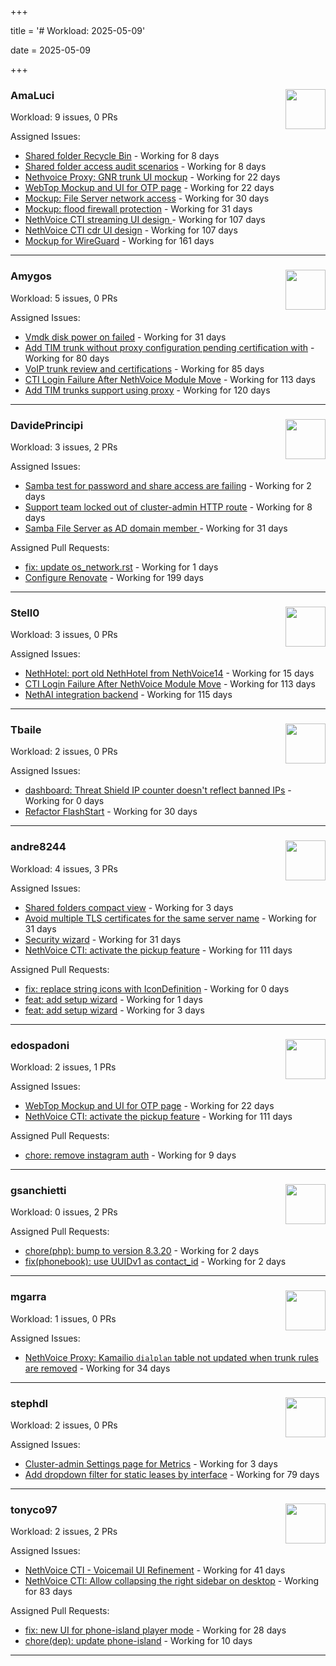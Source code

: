 +++

title = '# Workload: 2025-05-09'

date = 2025-05-09

+++

### AmaLuci <img src='https://avatars.githubusercontent.com/u/166636295?v=4&s=64' width='64' height='64' style='float:right;' /> ###
Workload: 9 issues, 0 PRs


Assigned Issues:
- [Shared folder Recycle Bin](https://github.com/NethServer/dev/issues/7435) - Working for 8 days
- [Shared folder access audit scenarios](https://github.com/NethServer/dev/issues/7434) - Working for 8 days
- [Nethvoice Proxy: GNR trunk UI mockup](https://github.com/NethServer/dev/issues/7411) - Working for 22 days
- [WebTop Mockup and UI for OTP page](https://github.com/NethServer/dev/issues/7410) - Working for 22 days
- [Mockup: File Server network access](https://github.com/NethServer/dev/issues/7389) - Working for 30 days
- [Mockup: flood firewall protection](https://github.com/NethServer/nethsecurity/issues/1160) - Working for 31 days
- [NethVoice CTI streaming UI design ](https://github.com/NethServer/dev/issues/7272) - Working for 107 days
- [NethVoice CTI cdr UI design](https://github.com/NethServer/dev/issues/7271) - Working for 107 days
- [Mockup for WireGuard](https://github.com/NethServer/nethsecurity/issues/939) - Working for 161 days
---

### Amygos <img src='https://avatars.githubusercontent.com/u/510232?v=4&s=64' width='64' height='64' style='float:right;' /> ###
Workload: 5 issues, 0 PRs


Assigned Issues:
- [Vmdk disk power on failed](https://github.com/NethServer/dev/issues/7380) - Working for 31 days
- [Add TIM trunk without proxy configuration pending certification with](https://github.com/NethServer/dev/issues/7321) - Working for 80 days
- [VoIP trunk review and certifications](https://github.com/NethServer/dev/issues/7310) - Working for 85 days
- [CTI Login Failure After NethVoice Module Move](https://github.com/NethServer/dev/issues/7258) - Working for 113 days
- [Add TIM trunks support using proxy](https://github.com/NethServer/dev/issues/7240) - Working for 120 days
---

### DavidePrincipi <img src='https://avatars.githubusercontent.com/u/2920838?v=4&s=64' width='64' height='64' style='float:right;' /> ###
Workload: 3 issues, 2 PRs


Assigned Issues:
- [Samba test for password and share access are failing](https://github.com/NethServer/dev/issues/7443) - Working for 2 days
- [Support team locked out of cluster-admin HTTP route](https://github.com/NethServer/dev/issues/7436) - Working for 8 days
- [Samba File Server as AD domain member ](https://github.com/NethServer/dev/issues/7384) - Working for 31 days

Assigned Pull Requests:
- [fix: update os_network.rst](https://github.com/NethServer/ns8-docs/pull/163) - Working for 1 days
- [Configure Renovate](https://github.com/NethServer/ns8-passbolt/pull/1) - Working for 199 days
---

### Stell0 <img src='https://avatars.githubusercontent.com/u/4547897?v=4&s=64' width='64' height='64' style='float:right;' /> ###
Workload: 3 issues, 0 PRs


Assigned Issues:
- [NethHotel: port old NethHotel from NethVoice14](https://github.com/NethServer/dev/issues/7425) - Working for 15 days
- [CTI Login Failure After NethVoice Module Move](https://github.com/NethServer/dev/issues/7258) - Working for 113 days
- [NethAI integration backend](https://github.com/NethServer/dev/issues/7248) - Working for 115 days
---

### Tbaile <img src='https://avatars.githubusercontent.com/u/8052641?v=4&s=64' width='64' height='64' style='float:right;' /> ###
Workload: 2 issues, 0 PRs


Assigned Issues:
- [dashboard: Threat Shield IP counter doesn't reflect banned IPs](https://github.com/NethServer/nethsecurity/issues/1206) - Working for 0 days
- [Refactor FlashStart](https://github.com/NethServer/nethsecurity/issues/1162) - Working for 30 days
---

### andre8244 <img src='https://avatars.githubusercontent.com/u/4612169?v=4&s=64' width='64' height='64' style='float:right;' /> ###
Workload: 4 issues, 3 PRs


Assigned Issues:
- [Shared folders compact view](https://github.com/NethServer/dev/issues/7439) - Working for 3 days
- [Avoid multiple TLS certificates for the same server name](https://github.com/NethServer/dev/issues/7383) - Working for 31 days
- [Security wizard](https://github.com/NethServer/nethsecurity/issues/1157) - Working for 31 days
- [NethVoice CTI: activate the pickup feature](https://github.com/NethServer/dev/issues/7262) - Working for 111 days

Assigned Pull Requests:
- [fix: replace string icons with IconDefinition](https://github.com/NethServer/nethsecurity-ui/pull/547) - Working for 0 days
- [feat: add setup wizard](https://github.com/NethServer/nethsecurity-docs/pull/165) - Working for 1 days
- [feat: add setup wizard](https://github.com/NethServer/nethsecurity-ui/pull/539) - Working for 3 days
---

### edospadoni <img src='https://avatars.githubusercontent.com/u/6152486?v=4&s=64' width='64' height='64' style='float:right;' /> ###
Workload: 2 issues, 1 PRs


Assigned Issues:
- [WebTop Mockup and UI for OTP page](https://github.com/NethServer/dev/issues/7410) - Working for 22 days
- [NethVoice CTI: activate the pickup feature](https://github.com/NethServer/dev/issues/7262) - Working for 111 days

Assigned Pull Requests:
- [chore: remove instagram auth](https://github.com/nethesis/icaro/pull/198) - Working for 9 days
---

### gsanchietti <img src='https://avatars.githubusercontent.com/u/804596?v=4&s=64' width='64' height='64' style='float:right;' /> ###
Workload: 0 issues, 2 PRs


Assigned Pull Requests:
- [chore(php): bump to version 8.3.20](https://github.com/NethServer/ns8-webtop/pull/120) - Working for 2 days
- [fix(phonebook): use UUIDv1 as contact_id](https://github.com/NethServer/ns8-webtop/pull/119) - Working for 2 days
---

### mgarra <img src='https://avatars.githubusercontent.com/u/175953247?v=4&s=64' width='64' height='64' style='float:right;' /> ###
Workload: 1 issues, 0 PRs


Assigned Issues:
- [NethVoice Proxy: Kamailio `dialplan` table not updated when trunk rules are removed](https://github.com/NethServer/dev/issues/7379) - Working for 34 days
---

### stephdl <img src='https://avatars.githubusercontent.com/u/3164851?v=4&s=64' width='64' height='64' style='float:right;' /> ###
Workload: 2 issues, 0 PRs


Assigned Issues:
- [Cluster-admin Settings page for Metrics](https://github.com/NethServer/dev/issues/7440) - Working for 3 days
- [Add dropdown filter for static leases by interface](https://github.com/NethServer/nethsecurity/issues/1085) - Working for 79 days
---

### tonyco97 <img src='https://avatars.githubusercontent.com/u/36625268?v=4&s=64' width='64' height='64' style='float:right;' /> ###
Workload: 2 issues, 2 PRs


Assigned Issues:
- [NethVoice CTI - Voicemail UI Refinement](https://github.com/NethServer/dev/issues/7368) - Working for 41 days
- [NethVoice CTI: Allow collapsing the right sidebar on desktop](https://github.com/NethServer/dev/issues/7317) - Working for 83 days

Assigned Pull Requests:
- [fix: new UI for phone-island player mode](https://github.com/nethesis/phone-island/pull/93) - Working for 28 days
- [chore(dep): update phone-island](https://github.com/NethServer/nethlink/pull/62) - Working for 10 days
---

